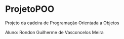 # ProjetoPOO
Projeto da cadeira de Programação Orientada a Objetos

Aluno: Rondon Guilherme de Vasconcelos Meira
